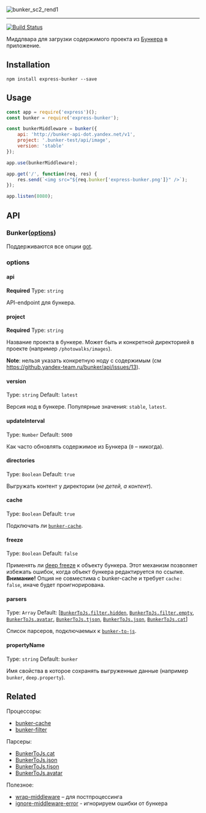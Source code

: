 ![bunker_sc2_rend1](https://github.yandex-team.ru/github-enterprise-assets/0000/1193/0000/0731/1023efee-3ffa-11e4-8fdd-2f2e5bf43f71.png)

---

[![Build Status](https://drone.yandex-team.ru/api/badges/project-stub/express-bunker/status.svg)](https://drone.yandex-team.ru/project-stub/express-bunker)

Миддлвара для загрузки содержимого проекта из [Бункера](https://beta.wiki.yandex-team.ru/verstka/tools/bunker/) в приложение.

## Installation

```
npm install express-bunker --save
```

## Usage

```js
const app = require('express')();
const bunker = require('express-bunker');

const bunkerMiddleware = bunker({
    api: 'http://bunker-api-dot.yandex.net/v1',
    project: '.bunker-test/api/image',
    version: 'stable'
});

app.use(bunkerMiddleware);

app.get('/', function(req, res) {
	res.send(`<img src="${req.bunker['express-bunker.png']}" />`);
});

app.listen(8080);
```

## API

### Bunker([options](#options))

Поддерживаются все опции [got](https://github.com/sindresorhus/got).

### options

#### api
__Required__
Type: `string`

API-endpoint для бункера.

#### project
__Required__
Type: `string`

Название проекта в бункере. Может быть и конкретной директорией в проекте (например `/photowalks/images`).

__Note__: нельзя указать конкретную ноду с содержимым (см https://github.yandex-team.ru/bunker/api/issues/13).

#### version
Type: `string`
Default: `latest`

Версия нод в бункере. Популярные значения: `stable`, `latest`.

#### updateInterval
Type: `Number`
Default: `5000`

Как часто обновлять содержимое из Бункера (`0` – никогда).

#### directories
Type: `Boolean`
Default: `true`

Выгружать контент у директории (_не детей, а контент_).

#### cache
Type: `Boolean`
Default: `true`

Подключать ли [`bunker-cache`](http://github.yandex-team.ru/project-stub/bunker-cache).

#### freeze
Type: `Boolean`
Default: `false`

Применять ли [deep freeze](https://developer.mozilla.org/ru/docs/Web/JavaScript/Reference/Global_Objects/Object/freeze)
к объекту бункера. Этот механизм позволяет избежать ошибок, когда объект бункера редактируется по ссылке.
__Внимание!__ Опция не совместима с bunker-cache и требует `cache: false`, иначе будет проигнорирована.

#### parsers
Type: `Array`
Default: [[`BunkerToJs.filter.hidden`](https://github.yandex-team.ru/project-stub/bunker-to-js/#filterhidden),
[`BunkerToJs.filter.empty`](https://github.yandex-team.ru/project-stub/bunker-to-js/#filterempty),
[`BunkerToJs.avatar`](https://github.yandex-team.ru/project-stub/bunker-to-js/#bunkertojsavatar),
[`BunkerToJs.tjson`](https://github.yandex-team.ru/project-stub/bunker-to-js/#bunkertojstjson),
[`BunkerToJs.json`](https://github.yandex-team.ru/project-stub/bunker-to-js/#bunkertojsjson),
[`BunkerToJs.cat`](https://github.yandex-team.ru/project-stub/bunker-to-js/#bunkertojscat)]

Список парсеров, подключаемых к [`bunker-to-js`](https://github.yandex-team.ru/project-stub/bunker-to-js/#parsers).

#### propertyName
Type: `string`
Default: `bunker`

Имя свойства в которое сохранять выгруженные данные (например `bunker`, `deep.property`).


## Related

Процессоры:

* [bunker-cache](https://github.yandex-team.ru/project-stub/bunker-cache)
* [bunker-filter](https://github.yandex-team.ru/project-stub/bunker-to-js/#bunkertojsfilter)

Парсеры:

* [BunkerToJs.cat](https://github.yandex-team.ru/project-stub/bunker-to-js/#bunkertojscat)
* [BunkerToJs.json](https://github.yandex-team.ru/project-stub/bunker-to-js/#bunkertojsjson)
* [BunkerToJs.tjson](https://github.yandex-team.ru/project-stub/bunker-to-js/#bunkertojstjson)
* [BunkerToJs.avatar](https://github.yandex-team.ru/project-stub/bunker-to-js/#bunkertojsavatar)

Полезное:

* [wrap-middleware](https://github.com/floatdrop/wrap-middleware) – для постпроцессинга
* [ignore-middleware-error](https://github.com/floatdrop/ignore-middleware-error) - игнорируем ошибки от бункера
